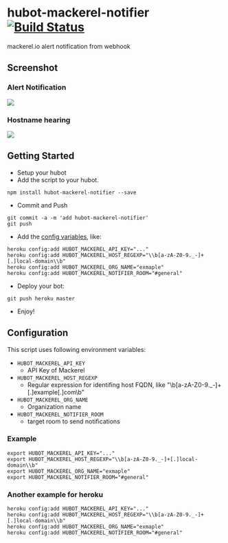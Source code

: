 # hubot-mackerel-notifier [![Build Status](https://travis-ci.org/mackerelio/hubot-mackerel-notifier.svg?branch=master)](https://travis-ci.org/mackerelio/hubot-mackerel-notifier)

mackerel.io alert notification from webhook

## Screenshot

### Alert Notification
![](http://f.st-hatena.com/images/fotolife/m/mackerelio/20140915/20140915165010.png?1410767426)

### Hostname hearing
![](http://f.st-hatena.com/images/fotolife/m/mackerelio/20140915/20140915165009.png?1410767427)


## Getting Started

* Setup your hubot
* Add the script to your hubot.
```
npm install hubot-mackerel-notifier --save
```
* Commit and Push
```
git commit -a -m 'add hubot-mackerel-notifier'
git push
```
* Add the [config variables](#configuration), like:
```
heroku config:add HUBOT_MACKEREL_API_KEY="..."
heroku config:add HUBOT_MACKEREL_HOST_REGEXP="\\b[a-zA-Z0-9._-]+[.]local-domain\\b"
heroku config:add HUBOT_MACKEREL_ORG_NAME="exmaple"
heroku config:add HUBOT_MACKEREL_NOTIFIER_ROOM="#general"
```
* Deploy your bot:
```
git push heroku master
```
* Enjoy!

## Configuration

This script uses following environment variables:

* `HUBOT_MACKEREL_API_KEY`
  * API Key of Mackerel
* `HUBOT_MACKEREL_HOST_REGEXP`
  * Regular expression for identifing host FQDN, like "\\b[a-zA-Z0-9._-]+[.]example[.]com\\b"
* `HUBOT_MACKEREL_ORG_NAME`
  * Organization name
* `HUBOT_MACKEREL_NOTIFIER_ROOM`
  * target room to send notifications

### Example

```
export HUBOT_MACKEREL_API_KEY="..."
export HUBOT_MACKEREL_HOST_REGEXP="\\b[a-zA-Z0-9._-]+[.]local-domain\\b"
export HUBOT_MACKEREL_ORG_NAME="exmaple"
export HUBOT_MACKEREL_NOTIFIER_ROOM="#general"
```

### Another example for heroku

```
heroku config:add HUBOT_MACKEREL_API_KEY="..."
heroku config:add HUBOT_MACKEREL_HOST_REGEXP="\\b[a-zA-Z0-9._-]+[.]local-domain\\b"
heroku config:add HUBOT_MACKEREL_ORG_NAME="exmaple"
heroku config:add HUBOT_MACKEREL_NOTIFIER_ROOM="#general"
```
